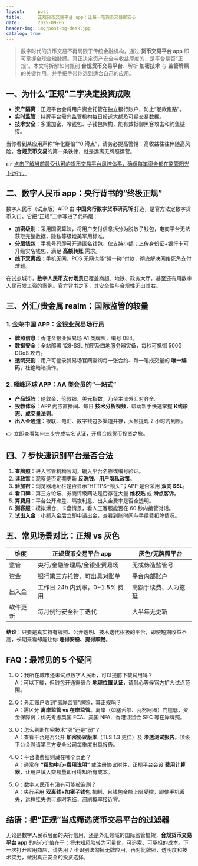 ```yaml
---
layout:     post
title:      正规货币交易平台 app：让每一笔货币交易都安心
date:       2025-09-05
header-img: img/post-bg-desk.jpg
catalog: true
---
```


> 数字时代的货币交易不再局限于传统金融机构，通过 **货币交易平台 app** 即可掌握全球金融脉搏。真正决定资产安全与收益厚度的，是平台是否“正规”。本文将拆解如何甄别 **合规货币交易平台**、解析 **加密技术** 与 **监管牌照** 的关键作用，并手把手带你选到适合自己的应用。

## 一、为什么“正规”二字决定投资成败

- **资产隔离**：正规平台会将用户资金托管在独立银行账户，防止“卷款跑路”。  
- **实时监管**：持牌平台需向监管机构每日报送大额及可疑交易数据。  
- **技术安全**：多重加密、冷钱包、子钱包架构，能有效抵御黑客攻击和钓鱼链接。  

当你看到某应用声称“年化翻倍”“0 滑点”，请务必提高警惕：高收益往往伴随高风险，**合规货币交易**的第一条铁律，就是远离无牌照运营。

👉 [点击了解当前最受认可的货币交易平台风控体系，确保每笔资金都在监管阳光下运行。](https://okxdog.com/)

## 二、数字人民币 app：央行背书的“终极正规”

数字人民币（试点版）APP 由 **中国央行数字货币研究所** 打造，是官方法定数字货币入口。它把“正规”二字写进了代码层：

- **加密级别**：采用国密算法，将用户支付信息拆分为脱敏子钱包，电商平台无法获取完整数据，隐私等级媲美军用标准。  
- **分层钱包**：手机号码即可开通匿名钱包，仅支持小额；上传身份证+银行卡可升级实名钱包，满足 **高额转账** 需求。  
- **线下双离线**：手机无网、POS 无网也能“碰一碰”付款，彻底解决网络死角支付难题。  

在试点城市，**数字人民币支付场景**已覆盖商超、地铁、政务大厅，甚至还有用数字人民币发工资的案例。官方背书之下，其安全性与合规性无出其右。

## 三、外汇/贵金属 realm：国际监管的较量

### 1. 金荣中国 APP：金银业贸易场行员

- **牌照信息**：香港金银业贸易场 A1 类牌照，编号 084。  
- **数据安全**：全站部署 128-SSL 加密及四地服务器灾备，每秒可抵御 500G DDoS 攻击。  
- **透明交割**：用户可登录贸易场官网查询每一张合约、每一笔成交量的 **唯一编码**，杜绝暗箱操作。

### 2. 领峰环球 APP：AA 类会员的“一站式”

- **产品矩阵**：伦敦金、伦敦银、美元指数，乃至主流外汇对齐全。  
- **投教体系**：APP 内嵌直播间、每日 **技术分析视频**，帮助新手快速掌握 **K线形态、成交量法则**。  
- **出入金通道**：银联、电汇、数字钱包多渠道并存，大额提现 2 小时内到账。

👉 [立即查看如何三步完成实名认证，开启合规货币投资之旅。](https://okxdog.com/)

## 四、7 步快速识别平台是否合法

1. **查牌照**：进入监管机构官网，输入平台名称或编号验证。  
2. **读政策**：观察是否定期更新 **反洗钱**、**用户隐私政策**。  
3. **验加密**：浏览器地址栏是否显示“HTTPS+锁头”；APP 是否采用 **双向 SSL**。  
4. **看口碑**：第三方论坛、券商评级网站是否存在大量 **维权贴** 或 **滑点客诉**。  
5. **算费用**：平台公开点差、隔夜利息、出入金费率是否全透明。  
6. **测客服**：模拟爆仓、卡盘情景，看人工客服能否在 60 秒内接管对话。  
7. **试出入金**：小额入金后立即申请出金，查看到账时间与手续费扣除情况。

## 五、常见场景对比：正规 vs 灰色

| 维度 | 正规货币交易平台 app | 灰色/无牌照平台 |
| ---- | ------------------- | ---------------- |
| 监管 | 央行/金融管理局/金银业贸易场 | 无或伪造监管号 |
| 资金 | 银行第三方托管，可出具对账单 | 平台内部账户 |
| 出入金 | 工作日 24h 内到账，0~1.5% 费用 | 高额手续费、人为拖延 |
| 软件更新 | 每月例行安全补丁迭代 | 大半年无更新 |

**结论**：只要是真实持有牌照、公开透明、技术迭代积极的平台，即使短期收益不高，长期来看却能让你 **睡得安稳、提得顺畅**。

## FAQ：最常见的 5 个疑问

1. Q：我所在城市还未试点数字人民币，可以提前下载试用吗？  
   A：可以下载，但钱包开通需结合 **地理位置认证**，请耐心等候官方扩大试点范围。

2. Q：外汇账户收到“离岸监管”牌照，算正规吗？  
   A：需区分 **离岸监管 vs 在岸监管**。离岸（如塞舌尔、瓦努阿图）门槛低，资金保障弱；优先考虑英国 FCA、美国 NFA、香港证监会 SFC 等在岸牌照。

3. Q：怎么判断加密技术“强”还是“弱”？  
   A：查看平台是否公开 **加密协议版本**（TLS 1.3 更佳）及 **渗透测试报告**。顶级平台会聘请第三方安全公司每季度出具报告。

4. Q：平台收费细则藏在哪个页面？  
   A：通常在 **“帮助中心-费用说明”** 或注册协议附件，正规平台会设 **费用计算器**，让用户填入交易量即可得知所有成本。

5. Q：数字人民币有没有可能被盗刷？  
   A：央行采用 **双离线+加密子钱包** 机制，且钱包金额上限受控，即使手机丢失，远程挂失也可即时冻结，盗刷概率接近零。

## 结语：把“正规”当成筛选货币交易平台的过滤器

无论是数字人民币层面的央行信用，还是外汇领域的国际监管框架，**合规货币交易平台 app** 的核心价值在于：将未知风险转为可量化、可追索、可承担的成本。下一次打开应用商店，请先用 7 步识别法勾掉无牌应用，再对比牌照、透明度和技术实力，做出真正安全的投资选择。